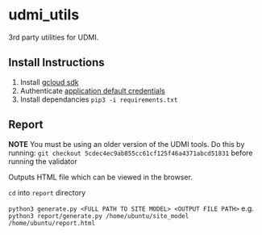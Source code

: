 # udmi_utils

3rd party utilities for UDMI.

## Install Instructions
1. Install [gcloud sdk](https://cloud.google.com/sdk/docs/install)
2. Authenticate [application default credentials](https://cloud.google.com/sdk/gcloud/reference/auth/application-default)
3. Install dependancies `pip3 -i requirements.txt`


## Report
**NOTE** You must be using an older version of the UDMI tools. Do this by running:
`git checkout 5cdec4ec9ab855cc61cf125f46a4371abcd51831` before running the validator

Outputs HTML file which can be viewed in the browser.

`cd` into `report` directory

`python3 generate.py <FULL PATH TO SITE MODEL> <OUTPUT FILE PATH>` 
e.g. `python3 report/generate.py /home/ubuntu/site_model /home/ubuntu/report.html`



